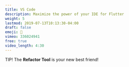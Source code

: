 ```yaml
---
title: VS Code
description: Maximize the power of your IDE for Flutter
weight: 5
lastmod: 2019-07-13T10:13:30-04:00
draft: false
emoji: 👶
vimeo: 336024941
free: true
video_length: 4:30
---
```


TIP! The **Refactor Tool** is your new best friend!
